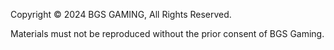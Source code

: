 Copyright © 2024 BGS GAMING, All Rights Reserved.

Materials must not be reproduced without the prior consent of BGS Gaming.
